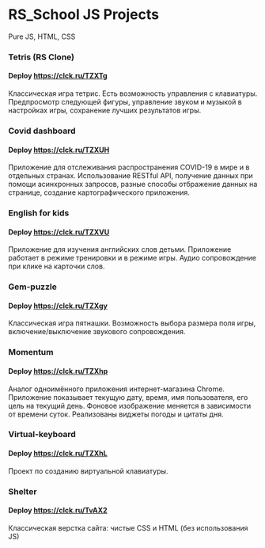 # RS_School JS Projects
Pure JS, HTML, CSS

### Tetris (RS Clone)
#### Deploy https://clck.ru/TZXTg
Классическая игра тетрис. Есть возможность управления с клавиатуры. Предпросмотр следующей фигуры, управление звуком и музыкой в настройках игры, сохранение лучших результатов игры.

### Covid dashboard
#### Deploy https://clck.ru/TZXUH
Приложение для отслеживания распространения COVID-19 в мире и в отдельных странах. Использование RESTful API,
получение данных при помощи асинхронных запросов, разные способы отбражение данных на странице, создание картографического приложения.

### English for kids
#### Deploy https://clck.ru/TZXVU
Приложение для изучения английских слов детьми. Приложение работает в режиме тренировки и в режиме игры. Аудио сопровождение при клике на карточки слов.

### Gem-puzzle
#### Deploy https://clck.ru/TZXgy
Классическая игра пятнашки. Возможность выбора размера поля игры, включение/выключение звукового сопровождения.

### Momentum 
#### Deploy https://clck.ru/TZXhp
Аналог одноимённого приложения интернет-магазина Chrome. Приложение показывает текущую дату, время, имя пользователя, его цель на текущий день. Фоновое изображение меняется в зависимости от времени суток. Реализованы виджеты погоды и цитаты дня.

### Virtual-keyboard
#### Deploy https://clck.ru/TZXhL
Проект по созданию виртуальной клавиатуры.

### Shelter
#### Deploy https://clck.ru/TvAX2
Классическая верстка сайта: чистые CSS и HTML (без использования JS)
